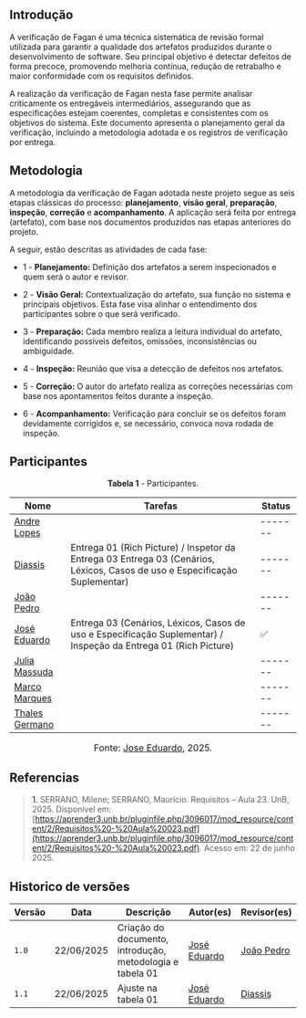 ## Introdução 

A verificação de Fagan é uma técnica sistemática de revisão formal utilizada para garantir a qualidade dos artefatos produzidos durante o desenvolvimento de software. Seu principal objetivo é detectar defeitos de forma precoce, promovendo melhoria contínua, redução de retrabalho e maior conformidade com os requisitos definidos. 

A realização da verificação de Fagan nesta fase permite analisar criticamente os entregáveis intermediários, assegurando que as especificações estejam coerentes, completas e consistentes com os objetivos do sistema. Este documento apresenta o planejamento geral da verificação, incluindo a metodologia adotada e os registros de verificação por entrega.



## Metodologia 

A metodologia da verificação de Fagan adotada neste projeto segue as seis etapas clássicas do processo: **planejamento**, **visão geral**, **preparação**, **inspeção**, **correção** e **acompanhamento**. A aplicação será feita por entrega (artefato), com base nos documentos produzidos nas etapas anteriores do projeto.

A seguir, estão descritas as atividades de cada fase:

- 1 - **Planejamento:**
Definição dos artefatos a serem inspecionados e quem será o autor e revisor. 

- 2 - **Visão Geral:** 
Contextualização do artefato, sua função no sistema e principais objetivos. Esta fase visa alinhar o entendimento dos participantes sobre o que será verificado.

- 3 - **Preparação:**
Cada membro realiza a leitura individual do artefato, identificando possíveis defeitos, omissões, inconsistências ou ambiguidade.

- 4 - **Inspeção:**
Reunião que visa a detecção de defeitos nos artefatos. 

- 5 - **Correção:** 
O autor do artefato realiza as correções necessárias com base nos apontamentos feitos durante a inspeção.

- 6 - **Acompanhamento:**
Verificação para concluir se os defeitos foram devidamente corrigidos e, se necessário, convoca nova rodada de inspeção.



## Participantes

<p style="text-align: center"><b>Tabela 1</b> - Participantes.</p>

| Nome                                               | Tarefas                          | Status  | 
| -------------------------------------------------- | -------------------------------- | ------- | 
| [Andre Lopes](https://github.com/andrewslopes)     |  | ------- | 
| [Diassis](https://github.com/Diaxiz)               | Entrega 01 (Rich Picture) / Inspetor da Entrega 03 Entrega 03 (Cenários, Léxicos, Casos de uso e Especificação Suplementar) | ------- | 
| [João Pedro](https://github.com/JpRodrigues2)      |  | ------- | 
| [José Eduardo](https://github.com/jevprado)        | Entrega 03 (Cenários, Léxicos, Casos de uso e Especificação Suplementar) / Inspeção da Entrega 01 (Rich Picture) | ✅ | 
| [Julia Massuda](https://github.com/JuliaReis18)    |  | ------- | 
| [Marco Marques](https://github.com/marcomarquesdc) |  | ------- | 
| [Thales Germano](https://github.com/thalesgvl)     |  | ------- | 

<font size="3"><p style="text-align: center">Fonte: [Jose Eduardo](https://github.com/jevprado), 2025.</p></font>

## Referencias 

> <a>1.</a> SERRANO, Milene; SERRANO, Maurício. Requisitos – Aula 23. UnB, 2025. Disponível em: [https://aprender3.unb.br/pluginfile.php/3096017/mod_resource/content/2/Requisitos%20-%20Aula%20023.pdf](https://aprender3.unb.br/pluginfile.php/3096017/mod_resource/content/2/Requisitos%20-%20Aula%20023.pdf). Acesso em: 22 de junho 2025.
>



## Historico de versões

| Versão | Data       | Descrição                                      | Autor(es)                                      | Revisor(es)                                    |
| ------ | ---------- | ---------------------------------------------- | ---------------------------------------------- | ---------------------------------------------- |
| `1.0`   | 22/06/2025 | Criação do documento, introdução, metodologia e tabela 01 | [José Eduardo](https://github.com/jevprado)    | [João Pedro](https://github.com/JpRodrigues2) |
| `1.1`   | 22/06/2025 | Ajuste na tabela 01 | [José Eduardo](https://github.com/jevprado)    | [Diassis](https://github.com/Diaxiz)   |
